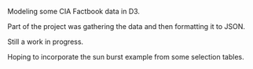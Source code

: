 Modeling some CIA Factbook data in D3.

Part of the project was gathering the data and then formatting it to JSON.

Still a work in progress.

Hoping to incorporate the sun burst example from some selection tables.
